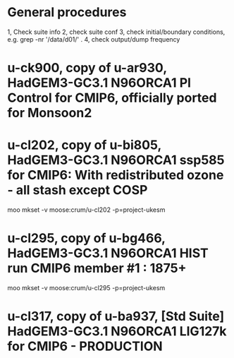 
# General procedures
1, Check suite info
2, check suite conf
3, check initial/boundary conditions, e.g. grep -nr '/data/d01/' .
4, check output/dump frequency


# u-ck900, copy of u-ar930, HadGEM3-GC3.1 N96ORCA1 PI Control for CMIP6, officially ported for Monsoon2


# u-cl202, copy of u-bi805, HadGEM3-GC3.1 N96ORCA1 ssp585 for CMIP6: With redistributed ozone - all stash except COSP
moo mkset -v moose:crum/u-cl202 -p=project-ukesm
<!-- http://cms.ncas.ac.uk/ticket/1742 -->


# u-cl295, copy of u-bg466, HadGEM3-GC3.1 N96ORCA1 HIST run CMIP6 member #1 : 1875+
moo mkset -v moose:crum/u-cl295 -p=project-ukesm


# u-cl317, copy of u-ba937, [Std Suite] HadGEM3-GC3.1 N96ORCA1 LIG127k for CMIP6 - PRODUCTION

<!-- # u-ck646, copy of u-ar766, HadGEM3-GC3.1 N96ORCA1 PI Control for CMIP6

Usage: Initial attempt to transfer MetO-cray suite to Monsoon
Result: Failed because of unknown problems. -->

